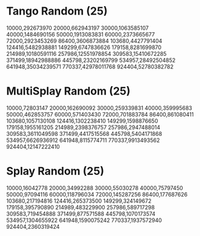 # Tango Random (25)
10000,292673970
20000,662943197
30000,1063585107
40000,1484690156
50000,1913083831
60000,2373665677
72000,2923453269
86400,3606873884
103680,4427791404
124416,5482938881
149299,6747836626
179158,8281699870
214989,10180591116
257986,12551978854
309583,15410672285
371499,18942988886
445798,23202169799
534957,28492504852
641948,35034239571
770337,42978011768
924404,52780382782


# MultiSplay Random (25)
10000,72803147
20000,162690092
30000,259339831
40000,359995683
50000,462853757
60000,571403430
72000,701883784
86400,861080411
103680,1057130108
124416,1302238410
149299,1598876650
179158,1955161205
214989,2398376757
257986,2947488014
309583,3611049598
371499,4417515568
445798,5404171868
534957,6626936912
641948,8115774711
770337,9913493562
924404,12147222410

# Splay Random (25)
10000,16042778
20000,34992288
30000,55030278
40000,75797450
50000,97094116
60000,118796034
72000,145287256
86400,177687626
103680,217194816
124416,265373500
149299,324149672
179158,395790890
214989,483229900
257986,589717298
309583,719454888
371499,877571588
445798,1070173574
534957,1304655922
641948,1590075242
770337,1937572940
924404,2360319424